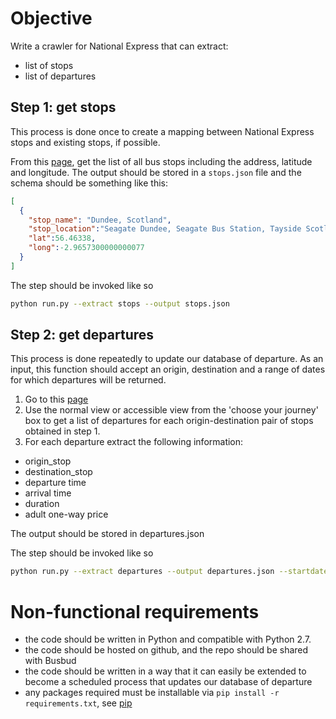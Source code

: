 # Objective
 
Write a crawler for National Express that can extract:
* list of stops
* list of departures

## Step 1: get stops

This process is done once to create a mapping between National Express stops and existing stops, if possible.

From this [page](http://coach.nationalexpress.com/nxbooking/stop-finder), get the list of all bus stops including the
address, latitude and longitude.  The output should be stored in a `stops.json` file and the schema should be something
like this:

```json
[
  {
    "stop_name": "Dundee, Scotland",
    "stop_location":"Seagate Dundee, Seagate Bus Station, Tayside Scotland",
    "lat":56.46338,
    "long":-2.9657300000000077
  }
]
```

The step should be invoked like so

```sh
python run.py --extract stops --output stops.json
```

## Step 2: get departures

This process is done repeatedly to update our database of departure.  As an input, this function should accept an origin,
 destination and a range of dates for which departures will be returned.

1. Go to this [page](http://www.nationalexpress.com/)
1. Use the normal view or accessible view from the 'choose your journey' box to get a list of departures for each
origin-destination pair of stops obtained in step 1.
1. For each departure extract the following information:

* origin_stop
* destination_stop
* departure time
* arrival time
* duration
* adult one-way price

The output should be stored in departures.json

The step should be invoked like so

```sh
python run.py --extract departures --output departures.json --startdate 2013-11-13 --enddate 2013-11-20
```


# Non-functional requirements

* the code should be written in Python and compatible with Python 2.7.
* the code should be hosted on github, and the repo should be shared with Busbud
* the code should be written in a way that it can easily be extended to become a scheduled process that updates our
database of departure
* any packages required must be installable via `pip install -r requirements.txt`, see [pip](http://www.pip-installer.org/en/latest/)
